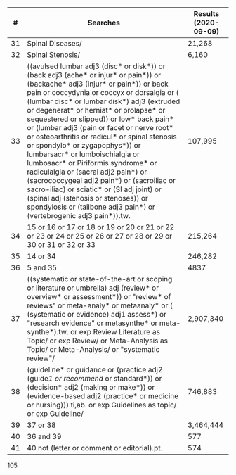 | # | Searches | Results (2020-09-09) |
|---|---|---|
| 31 | Spinal Diseases/ | 21,268 |
| 32 | Spinal Stenosis/ | 6,160 |
| 33 | ((avulsed lumbar adj3 (disc* or disk*)) or (back adj3 (ache* or injur* or pain*)) or (backache* adj3 (injur* or pain*)) or back pain or coccydynia or coccyx or dorsalgia or ( (lumbar disc* or lumbar disk*) adj3 (extruded or degenerat* or herniat* or prolapse* or sequestered or slipped)) or low* back pain* or (lumbar adj3 (pain or facet or nerve root* or osteoarthritis or radicul* or spinal stenosis or spondylo* or zygapophys*)) or lumbarsacr* or lumboischialgia or lumbosacr* or Piriformis syndrome* or radiculalgia or (sacral adj2 pain*) or (sacrococcygeal adj2 pain*) or (sacroiliac or sacro-iliac) or sciatic* or (SI adj joint) or (spinal adj (stenosis or stenoses)) or spondylosis or (tailbone adj3 pain*) or (vertebrogenic adj3 pain*)).tw. | 107,995 |
| 34 | 15 or 16 or 17 or 18 or 19 or 20 or 21 or 22 or 23 or 24 or 25 or 26 or 27 or 28 or 29 or 30 or 31 or 32 or 33 | 215,264 |
| 35 | 14 or 34 | 246,282 |
| 36 | 5 and 35 | 4837 |
| 37 | ((systematic or state-of-the-art or scoping or literature or umbrella) adj (review* or overview* or assessment*)) or "review* of reviews" or meta-analy* or metaanaly* or ( (systematic or evidence) adj1 assess*) or "research evidence" or metasynthe* or meta-synthe*).tw. or exp Review Literature as Topic/ or exp Review/ or Meta-Analysis as Topic/ or Meta-Analysis/ or "systematic review"/ | 2,907,340 |
| 38 | (guideline* or guidance or (practice adj2 (guide*1 or recommend* or standard*)) or (decision* adj2 (making or make*)) or (evidence-based adj2 (practice* or medicine or nursing))).ti,ab. or exp Guidelines as topic/ or exp Guideline/ | 746,883 |
| 39 | 37 or 38 | 3,464,444 |
| 40 | 36 and 39 | 577 |
| 41 | 40 not (letter or comment or editorial).pt. | 574 |

<PAGE>105